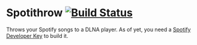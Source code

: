 Spotithrow [![Build Status](https://travis-ci.org/mthmulders/spotithrow.png)](https://travis-ci.org/mthmulders/spotithrow)
==========

Throws your Spotify songs to a DLNA player. As of yet, you need a [Spotify Developer Key](https://devaccount.spotify.com/my-account/keys/) to build it.